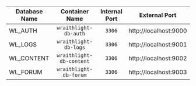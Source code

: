 | Database Name     | Container Name            | Internal Port | External Port         |
| ---               | :-:                       | :-:           | :-:                   |
| WL_AUTH           | `wraithlight-db-auth`     | `3306`        | http://localhost:9000 |
| WL_LOGS           | `wraithlight-db-logs`     | `3306`        | http://localhost:9001 |
| WL_CONTENT        | `wraithlight-db-content`  | `3306`        | http://localhost:9002 |
| WL_FORUM          | `wraithlight-db-forum`    | `3306`        | http://localhost:9003 |
